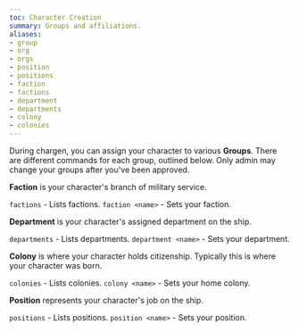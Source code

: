 ```yaml
---
toc: Character Creation
summary: Groups and affiliations.
aliases:
- group
- org
- orgs
- position
- positions
- faction
- factions
- department
- departments
- colony
- colonies
---
```

During chargen, you can assign your character to various **Groups**.   There are different commands for each group, outlined below.  Only admin may change your groups after you've been approved.

**Faction** is your character's branch of military service.

`factions` - Lists factions.
`faction <name>` - Sets your faction.

**Department** is your character's assigned department on the ship.

`departments` - Lists departments.
`department <name>` - Sets your department.

**Colony** is where your character holds citizenship.  Typically this is where your character was born.

`colonies` - Lists colonies.
`colony <name>` - Sets your home colony.

**Position** represents your character's job on the ship.

`positions` - Lists positions.
`position <name>` - Sets your position.
